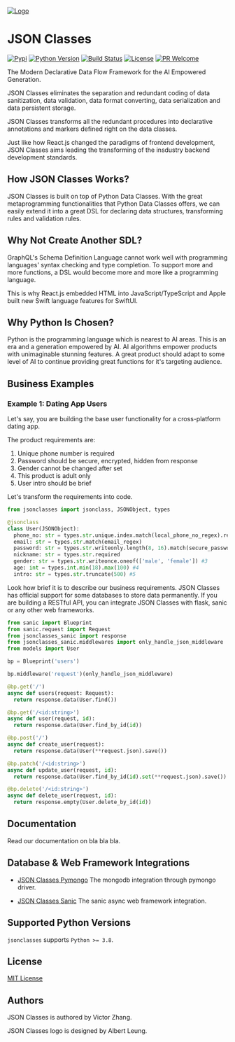 [![Logo][logo]][repo]

JSON Classes
===========
[![Pypi][pypi-image]][pypi-url]
[![Python Version][python-image]][python-url]
[![Build Status][travis-image]][travis-url]
[![License][license-image]][license-url]
[![PR Welcome][pr-image]][pr-url]

The Modern Declarative Data Flow Framework for the AI Empowered Generation.

JSON Classes eliminates the separation and redundant coding of data
sanitization, data validation, data format converting, data serialization and
data persistent storage.

JSON Classes transforms all the redundant procedures into declarative
annotations and markers defined right on the data classes.

Just like how React.js changed the paradigms of frontend development, JSON
Classes aims leading the transforming of the insdustry backend development
standards.

## How JSON Classes Works?

JSON Classes is built on top of Python Data Classes. With the great
metaprogramming functionalities that Python Data Classes offers, we can easily
extend it into a great DSL for declaring data structures, transforming rules
and validation rules.

## Why Not Create Another SDL?

GraphQL's Schema Definition Language cannot work well with programming
languages' syntax checking and type completion. To support more and more
functions, a DSL would become more and more like a programming language.

This is why React.js embedded HTML into JavaScript/TypeScript and Apple built
new Swift language features for SwiftUI.

## Why Python Is Chosen?

Python is the programming language which is nearest to AI areas. This is an era
and a generation empowered by AI. AI algorithms empower products with
unimaginable stunning features. A great product should adapt to some level of AI
to continue providing great functions for it's targeting audience.

## Business Examples

### Example 1: Dating App Users

Let's say, you are building the base user functionality for a cross-platform
dating app.

The product requirements are:

1. Unique phone number is required
2. Password should be secure, encrypted, hidden from response
3. Gender cannot be changed after set
4. This product is adult only
5. User intro should be brief

Let's transform the requirements into code.

```python
from jsonclasses import jsonclass, JSONObject, types

@jsonclass
class User(JSONObject):
  phone_no: str = types.str.unique.index.match(local_phone_no_regex).required #1
  email: str = types.str.match(email_regex)
  password: str = types.str.writeonly.length(8, 16).match(secure_password_regex).transform(salt).required #2
  nickname: str = types.str.required
  gender: str = types.str.writeonce.oneof(['male', 'female']) #3
  age: int = types.int.min(18).max(100) #4
  intro: str = types.str.truncate(500) #5
```

Look how brief it is to describe our business requirements. JSON Classes has
official support for some databases to store data permanently. If you are
building a RESTful API, you can integrate JSON Classes with flask, sanic or any
other web frameworks.

```python
from sanic import Blueprint
from sanic.request import Request
from jsonclasses_sanic import response
from jsonclasses_sanic.middlewares import only_handle_json_middleware
from models import User

bp = Blueprint('users')

bp.middleware('request')(only_handle_json_middleware)

@bp.get('/')
async def users(request: Request):
  return response.data(User.find())

@bp.get('/<id:string>')
async def user(request, id):
  return response.data(User.find_by_id(id))

@bp.post('/')
async def create_user(request):
  return response.data(User(**request.json).save())

@bp.patch('/<id:string>')
async def update_user(request, id):
  return response.data(User.find_by_id(id).set(**request.json).save())

@bp.delete('/<id:string>')
async def delete_user(request, id):
  return response.empty(User.delete_by_id(id))
```

## Documentation

Read our documentation on bla bla bla.

## Database & Web Framework Integrations

* [JSON Classes Pymongo](https://github.com/WiosoftCrafts/jsonclasses-pymongo)
The mongodb integration through pymongo driver.

* [JSON Classes Sanic](https://github.com/WiosoftCrafts/jsonclasses-sanic)
The sanic async web framework integration.

## Supported Python Versions

`jsonclasses` supports `Python >= 3.8`.

## License

[MIT License](https://github.com/WiosoftCrafts/jsonclasses/blob/master/LICENSE)

## Authors

JSON Classes is authored by Victor Zhang.

JSON Classes logo is designed by Albert Leung.

[logo]: https://github.com/WiosoftCrafts/jsonclasses/blob/master/resources/logo.png
[repo]: https://github.com/WiosoftCrafts/jsonclasses/blob/master
[pypi-image]: https://img.shields.io/pypi/v/jsonclasses.svg?style=flat-square
[pypi-url]: https://pypi.org/project/jsonclasses/
[python-image]: https://img.shields.io/pypi/pyversions/jsonclasses?style=flat-square
[python-url]: https://pypi.org/project/jsonclasses/
[travis-image]: https://img.shields.io/travis/WiosoftCrafts/jsonclasses.svg?style=flat-square&color=blue&logo=travis
[travis-url]: https://travis-ci.org/WiosoftCrafts/jsonclasses
[license-image]: https://img.shields.io/github/license/WiosoftCrafts/jsonclasses.svg?style=flat-square
[license-url]: https://github.com/WiosoftCrafts/jsonclasses/blob/master/LICENSE
[pr-image]: https://img.shields.io/badge/PRs-welcome-brightgreen.svg?style=flat-square
[pr-url]: https://github.com/WiosoftCrafts/jsonclasses
